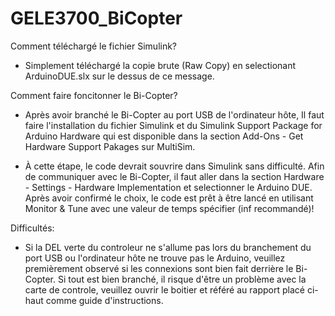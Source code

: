 # GELE3700_BiCopter
Comment téléchargé le fichier Simulink?
- Simplement téléchargé la copie brute (Raw Copy) en selectionant ArduinoDUE.slx sur le dessus de ce message.

Comment faire foncitonner le Bi-Copter?
- Après avoir branché le Bi-Copter au port USB de l'ordinateur hôte, Il faut faire l'installation du fichier Simulink et du Simulink Support Package for Arduino Hardware
qui est disponible dans la section Add-Ons - Get Hardware Support Pakages sur MultiSim.

- À cette étape, le code devrait souvrire dans Simulink sans difficulté.
Afin de communiquer avec le Bi-Copter, il faut aller dans la section Hardware - Settings - Hardware Implementation et selectionner le Arduino DUE.
Après avoir confirmé le choix, le code est prêt à être lancé en utilisant Monitor & Tune avec une valeur de temps spécifier (inf recommandé)!

Difficultés:
- Si la DEL verte du controleur ne s'allume pas lors du branchement du port USB ou l'ordinateur hôte ne trouve pas le Arduino, veuillez premièrement observé si les connexions sont bien fait derrière le Bi-Copter. Si tout est bien branché, il risque d'être un problème avec la carte de controle, veuillez ouvrir le boitier et référé au rapport placé ci-haut comme guide d'instructions.
